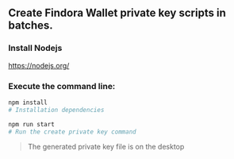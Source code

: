 ## Create Findora Wallet private key scripts in batches.
### Install Nodejs
https://nodejs.org/
### Execute the command line:

```bash
npm install
# Installation dependencies

npm run start
# Run the create private key command
```

> The generated private key file is on the desktop
